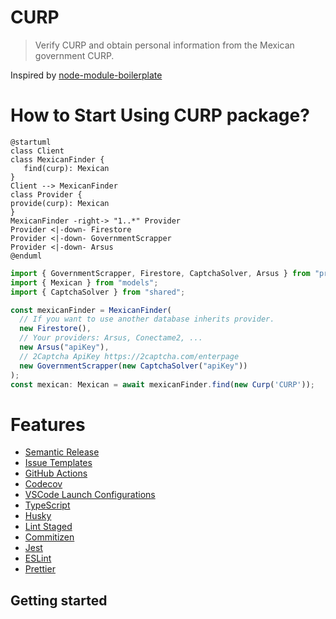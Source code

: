 # CURP

>  Verify CURP and obtain personal information from the Mexican government CURP.

Inspired by [node-module-boilerplate](https://github.com/sindresorhus/node-module-boilerplate)

# How to Start Using CURP package?
```puml
@startuml
class Client
class MexicanFinder {
   find(curp): Mexican
}
Client --> MexicanFinder
class Provider {
provide(curp): Mexican
}
MexicanFinder -right-> "1..*" Provider
Provider <|-down- Firestore
Provider <|-down- GovernmentScrapper
Provider <|-down- Arsus
@enduml
```

```typescript
import { GovernmentScrapper, Firestore, CaptchaSolver, Arsus } from "providers";
import { Mexican } from "models";
import { CaptchaSolver } from "shared";

const mexicanFinder = MexicanFinder(
  // If you want to use another database inherits provider.
  new Firestore(),
  // Your providers: Arsus, Conectame2, ...
  new Arsus("apiKey"),
  // 2Captcha ApiKey https://2captcha.com/enterpage
  new GovernmentScrapper(new CaptchaSolver("apiKey"))
);
const mexican: Mexican = await mexicanFinder.find(new Curp('CURP'));
```

# Features

- [Semantic Release](https://github.com/semantic-release/semantic-release)
- [Issue Templates](https://github.com/johnsmith/my-cool-package/tree/main/.github/ISSUE_TEMPLATE)
- [GitHub Actions](https://github.com/johnsmith/my-cool-package/tree/main/.github/workflows)
- [Codecov](https://about.codecov.io/)
- [VSCode Launch Configurations](https://github.com/johnsmith/my-cool-package/blob/main/.vscode/launch.json)
- [TypeScript](https://www.typescriptlang.org/)
- [Husky](https://github.com/typicode/husky)
- [Lint Staged](https://github.com/okonet/lint-staged)
- [Commitizen](https://github.com/search?q=commitizen)
- [Jest](https://jestjs.io/)
- [ESLint](https://eslint.org/)
- [Prettier](https://prettier.io/)

## Getting started
